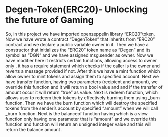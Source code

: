 # Degen-Token(ERC20)- Unlocking the future of Gaming
So, in this project we have imported openzeppelin library “ERC20”token.
Now we have wrote a contract “DegenToken” that inherits from “ERC20” contract and we declare a public variable owner in it.
 Then we have a constructor that initializes the “ERC20” token name as “Degen” and its symbol as “DGN” and we have assigned msg.sender as owner.
Now we have modifier here it restricts certain functions, allowing access to owner only , it has a require statement which checks if the caller is the owner and reverts a message provided if not.
After this we have a mint function which allow owner to mint tokens and assign them to specified account.
Next we have transfer function, having two parameters (recipient and amount), we override this function and it will return a bool value and and if the transfer of amount occur it will return “true” as value.
Next is redeem function, which allows user to redeem their tokens by effectively burning them using  _burn function.
Then we have the burn function which will destroy the specified tokens from the sender’s account by specified “amount” when we will call  _burn function. 
Next is the balanceof function having which is a view function only having one parameter that is “amount” and we override this function and function will return an unsigned integer value and this will return the balance amount . 
